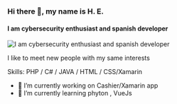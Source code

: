 ### Hi there 👋, my name is H. E.
#### I am cybersecurity enthusiast and spanish developer
![I am cybersecurity enthusiast and spanish developer](https://media.giphy.com/media/du3J3cXyzhj75IOgvA/giphy.gif)

I like to meet new people with my same interests

Skills: PHP / C# / JAVA / HTML / CSS/Xamarin

- 🔭 I’m currently working on Cashier/Xamarin app 
- 🌱 I’m currently learning phyton , VueJs 




